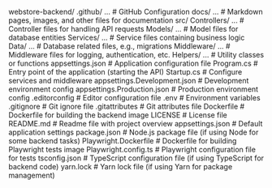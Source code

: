 webstore-backend/
    .github/
        ...    # GitHub Configuration
    docs/
        ...    # Markdown pages, images, and other files for documentation
    src/
        Controllers/
            ...    # Controller files for handling API requests
        Models/
            ...    # Model files for database entities
        Services/
            ...    # Service files containing business logic
        Data/
            ...    # Database related files, e.g., migrations
        Middleware/
            ...    # Middleware files for logging, authentication, etc.
        Helpers/
            ...    # Utility classes or functions
        appsettings.json    # Application configuration file
        Program.cs          # Entry point of the application (starting the API)
        Startup.cs          # Configure services and middleware
        appsettings.Development.json    # Development environment config
        appsettings.Production.json     # Production environment config
    .editorconfig          # Editor configuration file
    .env                   # Environment variables
    .gitignore             # Git ignore file
    .gitattributes         # Git attributes file
    Dockerfile             # Dockerfile for building the backend image
    LICENSE                # License file
    README.md              # Readme file with project overview
    appsettings.json       # Default application settings
    package.json           # Node.js package file (if using Node for some backend tasks)
    Playwright.Dockerfile  # Dockerfile for building Playwright tests image
    Playwright.config.ts   # Playwright configuration file for tests
    tsconfig.json          # TypeScript configuration file (if using TypeScript for backend code)
    yarn.lock              # Yarn lock file (if using Yarn for package management)
